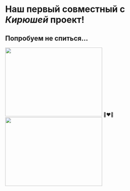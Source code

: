 # Наш первый совместный с ***Кирюшей*** проект!
## Попробуем не спиться...
<div style"display:flex;justify-contnent:center;align-items:center;">
  <img width="310" height="220" src="https://github.com/kirill2000121212/AiryLight/assets/123495483/2b373976-1f60-4423-863a-4aa2183abd5f"/> <span>👨‍❤️‍👨</span> <img width="310" height="220" src="https://github.com/kirill2000121212/AiryLight/assets/123495483/80756793-0be7-4355-b0d6-808fa84d0a00"/>
</div>
